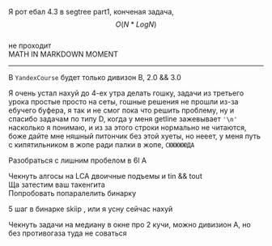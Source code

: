 Я рот ебал 4.3 в segtree part1, конченая задача,   
$$ O(N * LogN) $$  
не проходит  
MATH IN MARKDOWN MOMENT

***

В `YandexCourse` будет только дивизон B, 2.0 && 3.0

Я очень устал нахуй до 4-ех утра делать гошку, задачи из третьего урока простые просто на сеты, гошные решения не прошли из-за ебучего буфера, я так и не смог пока что решить проблему, ну и спасибо задачам по типу D, когда у меня getline зажевывает `'\n'` насколько я понимаю, и из за этого строки нормально не читаются, боже дайте мне няшный питончик без этой хуеты, но нееет, у меня путь с кипятильником в жопе ради палки в жопе, `СЮЮЮЮЮДА`

Разобраться с лишним пробелом в 6l A  

Чекнуть алгосы на LCA двоичные подъемы и tin && tout  
Ща затестим ваш такенгита  
Попробовать попаралелить бинарку 

5 шаг в бинарке skiip , или я усну сейчас нахуй

Чекнуть задачи на медиану в окне про 2 кучи, можно дивизион А, но без противогаза туда не соваться